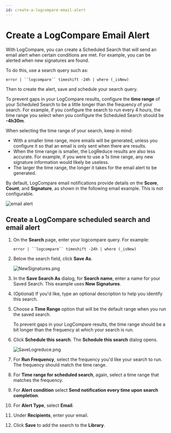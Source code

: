 ```yaml
---
id: create-a-logcompare-email-alert
---
```


# Create a LogCompare Email Alert

With LogCompare, you can create a Scheduled Search that will send an email alert when certain conditions are met. For example, you can be alerted when new signatures are found.

To do this, use a search query such as:

```
error | ``logcompare`` timeshift -24h | where (_isNew)
```

Then to create the alert, save and schedule your search query.

To prevent gaps in your LogCompare results, configure the **time range** of your Scheduled Search to be a little longer than the frequency of your search. For example, if you configure the search to run every 4 hours, the time range you select when you configure the Scheduled Search should be **-4h30m**.

When selecting the time range of your search, keep in mind:

* With a smaller time range, more emails will be generated, unless you configure it so that an email is only sent when there are results.
* When the time range is smaller, the LogReduce results are also less accurate. For example, if you were to use a 1s time range, any new signature information would likely be useless.
* The larger the time range, the longer it takes for the email alert to be generated.

By default, LogCompare email notifications provide details on the **Score**, **Count**, and **Signature**, as shown in the following email example. This is not configurable.

![email alert](/img/search/logcompare/logcompare_email_alert.png)

## Create a LogCompare scheduled search and email alert

1. On the **Search** page, enter your logcompare query. For example:

    ```
    error | ``logcompare`` timeshift -24h | where (_isNew)
    ```

1. Below the search field, click **Save As**.  

    ![NewSignatures.png](/img/search/logcompare/newsignatures.png)

1. In the **Save Search As** dialog, for **Search name**, enter a name for your Saved Search. This example uses **New Signatures**.
1. (Optional) If you'd like, type an optional description to help you identify this search.
1. Choose a **Time Range** option that will be the default range when you run the saved search. 

    To prevent gaps in your LogCompare results, the time range should be a bit longer than the frequency at which your search is run.

1. Click **Schedule this search**. The **Schedule this search** dialog opens.  

    ![SaveLogreduce.png](/img/search/logcompare/saveLogreduce.png)

1. For **Run Frequency**, select the frequency you'd like your search to run. The frequency should match the time range.
1. For **Time range for scheduled search**, again, select a time range that matches the frequency.
1. For **Alert condition** select **Send notification every time upon  search completion**.
1. For **Alert Type**, select **Email**.
1. Under **Recipients**, enter your email.
1. Click **Save** to add the search to the **Library**.
